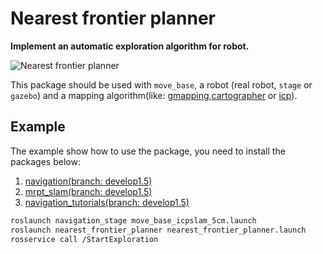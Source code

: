 Nearest frontier planner
===
__Implement an automatic exploration algorithm for robot.__

![Nearest frontier planner](img/nearest_frontier_planner.gif)

This package should be used with `move_base`, a robot (real robot, `stage` or `gazebo`) and a mapping 
algorithm(like: [gmapping](https://github.com/ros-perception/slam_gmapping),[cartographer](https://github.com/googlecartographer/cartographer) or [icp](https://github.com/tyuownu/mrpt_slam)).

## Example

The example show how to use the package, you need to install the packages below:

1. [navigation(branch: develop1.5)](https://github.com/tyuownu/navigation)
2. [mrpt_slam(branch: develop1.5)](https://github.com/tyuownu/mrpt_slam)
3. [navigation_tutorials(branch: develop1.5)](https://github.com/tyuownu/navigation_tutorials)

``` bash
roslaunch navigation_stage move_base_icpslam_5cm.launch
roslaunch nearest_frontier_planner nearest_frontier_planner.launch
rosservice call /StartExploration
```
